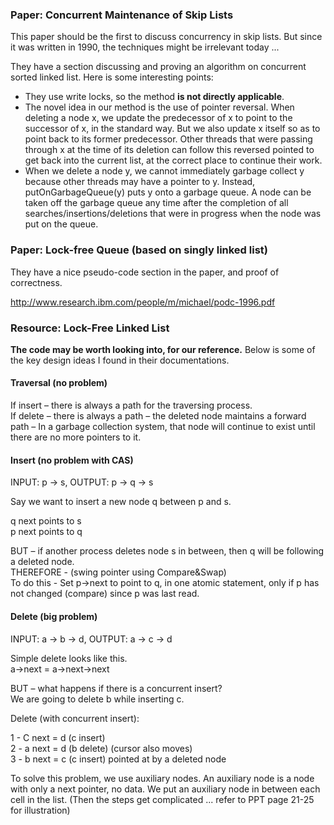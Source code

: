 ### Paper: Concurrent Maintenance of Skip Lists

This paper should be the first to discuss concurrency in skip lists. But since it was written in 1990, the techniques might be irrelevant today ... 

They have a section discussing and proving an algorithm on concurrent sorted linked list. Here is some interesting points:

* They use write locks, so the method **is not directly applicable**.
* The novel idea in our method is the use of pointer reversal. When deleting a node x, we update the predecessor of x to point to the successor of x, in the standard way. But we also update x itself so as to point back to its former predecessor. Other threads that were passing through x at the time of its deletion can follow this reversed pointed to get back into the current list, at the correct place to continue their work.
* When we delete a node y, we cannot immediately garbage collect y because other threads may have a pointer to y. Instead, putOnGarbageQueue(y) puts y onto a garbage queue. A node can be taken off the garbage queue any time after the completion of all searches/insertions/deletions that were in progress when the node was put on the queue.

### Paper: Lock-free Queue (based on singly linked list)

They have a nice pseudo-code section in the paper, and proof of correctness.

http://www.research.ibm.com/people/m/michael/podc-1996.pdf


### Resource: Lock-Free Linked List

**The code may be worth looking into, for our reference.** Below is some of the key design ideas I found in their documentations.

#### Traversal (no problem)

If insert – there is always a path for the traversing process.  
If delete – there is always a path – the deleted node maintains a forward path – In a garbage collection system, that node will continue to exist until there are no more pointers to it.

#### Insert (no problem with CAS)

INPUT: p -> s, OUTPUT: p -> q -> s  

Say we want to insert a new node q between p and s.   

q next points to s  
p next points to q  

BUT – if another process deletes node s in between, then q will be following a deleted node.  
THEREFORE - (swing pointer using Compare&Swap)  
To do this - Set p->next to point to q, in one atomic statement, only if p has not changed (compare) since p was last read.  


#### Delete (big problem)

INPUT: a -> b -> d, OUTPUT: a -> c -> d

Simple delete looks like this.  
	a->next = a->next->next  

BUT – what happens if there is a concurrent insert?  
We are going to delete b while inserting c.  

Delete (with concurrent insert):  

1 -	C next = d (c insert)  
2 - 	a next = d (b delete) (cursor also moves)  
3 - 	b next = c (c insert) pointed at by a deleted node  

To solve this problem, we use auxiliary nodes. An auxiliary node is a node with only a next pointer, no data. We put an auxiliary node in between each cell in the list. (Then the steps get complicated ... refer to PPT page 21-25 for illustration)
